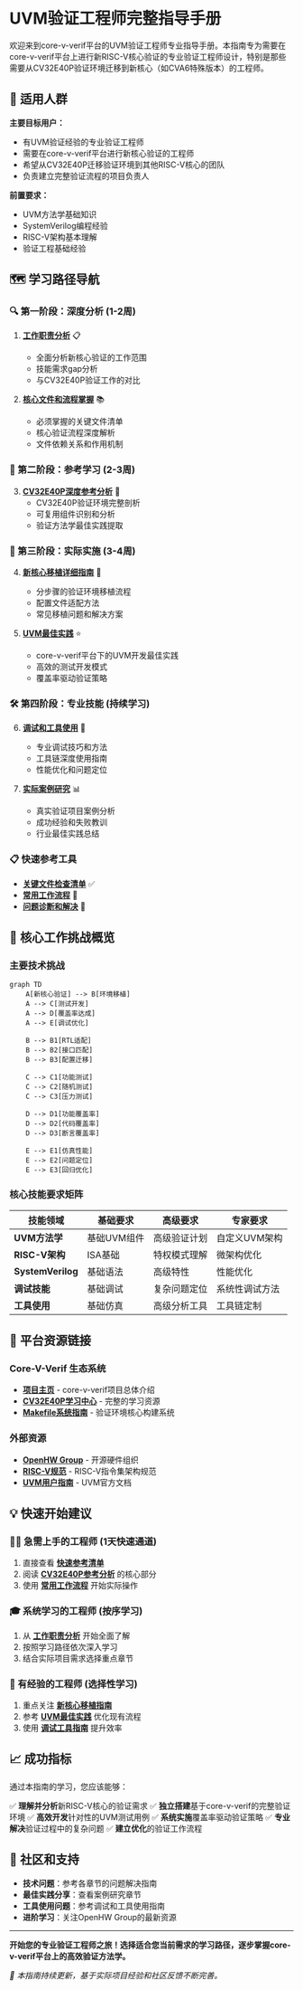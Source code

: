 # UVM验证工程师完整指导手册

欢迎来到core-v-verif平台的UVM验证工程师专业指导手册。本指南专为需要在core-v-verif平台上进行新RISC-V核心验证的专业验证工程师设计，特别是那些需要从CV32E40P验证环境迁移到新核心（如CVA6特殊版本）的工程师。

## 🎯 适用人群

**主要目标用户：**
- 有UVM验证经验的专业验证工程师
- 需要在core-v-verif平台进行新核心验证的工程师
- 希望从CV32E40P迁移验证环境到其他RISC-V核心的团队
- 负责建立完整验证流程的项目负责人

**前置要求：**
- UVM方法学基础知识
- SystemVerilog编程经验
- RISC-V架构基本理解
- 验证工程基础经验

## 🗺️ 学习路径导航

### 🔍 第一阶段：深度分析 (1-2周)
1. **[工作职责分析](01-job-analysis.md)** 📋
   - 全面分析新核心验证的工作范围
   - 技能需求gap分析
   - 与CV32E40P验证工作的对比

2. **[核心文件和流程掌握](02-core-files-and-processes.md)** 📚
   - 必须掌握的关键文件清单
   - 核心验证流程深度解析
   - 文件依赖关系和作用机制

### 🔬 第二阶段：参考学习 (2-3周)
3. **[CV32E40P深度参考分析](03-cv32e40p-reference.md)** 🔎
   - CV32E40P验证环境完整剖析
   - 可复用组件识别和分析
   - 验证方法学最佳实践提取

### 🚀 第三阶段：实际实施 (3-4周)
4. **[新核心移植详细指南](04-new-core-porting-guide.md)** 🔄
   - 分步骤的验证环境移植流程
   - 配置文件适配方法
   - 常见移植问题和解决方案

5. **[UVM最佳实践](05-uvm-best-practices.md)** ⭐
   - core-v-verif平台下的UVM开发最佳实践
   - 高效的测试开发模式
   - 覆盖率驱动验证策略

### 🛠️ 第四阶段：专业技能 (持续学习)
6. **[调试和工具使用](06-debugging-and-tools.md)** 🔧
   - 专业调试技巧和方法
   - 工具链深度使用指南
   - 性能优化和问题定位

7. **[实际案例研究](07-case-studies.md)** 📊
   - 真实验证项目案例分析
   - 成功经验和失败教训
   - 行业最佳实践总结

### 📋 快速参考工具
- **[关键文件检查清单](quick-reference/key-files-checklist.md)** ✅
- **[常用工作流程](quick-reference/common-workflows.md)** 🔄
- **[问题诊断和解决](quick-reference/troubleshooting.md)** 🚨

## 🎯 核心工作挑战概览

### 主要技术挑战
```mermaid
graph TD
    A[新核心验证] --> B[环境移植]
    A --> C[测试开发]
    A --> D[覆盖率达成]
    A --> E[调试优化]

    B --> B1[RTL适配]
    B --> B2[接口匹配]
    B --> B3[配置迁移]

    C --> C1[功能测试]
    C --> C2[随机测试]
    C --> C3[压力测试]

    D --> D1[功能覆盖率]
    D --> D2[代码覆盖率]
    D --> D3[断言覆盖率]

    E --> E1[仿真性能]
    E --> E2[问题定位]
    E --> E3[回归优化]
```

### 核心技能要求矩阵

| 技能领域 | 基础要求 | 高级要求 | 专家要求 |
|---------|---------|---------|---------|
| **UVM方法学** | 基础UVM组件 | 高级验证计划 | 自定义UVM架构 |
| **RISC-V架构** | ISA基础 | 特权模式理解 | 微架构优化 |
| **SystemVerilog** | 基础语法 | 高级特性 | 性能优化 |
| **调试技能** | 基础调试 | 复杂问题定位 | 系统性调试方法 |
| **工具使用** | 基础仿真 | 高级分析工具 | 工具链定制 |

## 🔗 平台资源链接

### Core-V-Verif 生态系统
- **[项目主页](../README_ZH.md)** - core-v-verif项目总体介绍
- **[CV32E40P学习中心](../cv32e40p/docs/learning-center/README.md)** - 完整的学习资源
- **[Makefile系统指南](../mk/README_ZH.md)** - 验证环境核心构建系统

### 外部资源
- **[OpenHW Group](https://www.openhwgroup.org)** - 开源硬件组织
- **[RISC-V规范](https://riscv.org/specifications/)** - RISC-V指令集架构规范
- **[UVM用户指南](https://www.accellera.org/downloads/standards/uvm)** - UVM官方文档

## 💡 快速开始建议

### 🏃‍♂️ 急需上手的工程师 (1天快速通道)
1. 直接查看 **[快速参考清单](quick-reference/key-files-checklist.md)**
2. 阅读 **[CV32E40P参考分析](03-cv32e40p-reference.md)** 的核心部分
3. 使用 **[常用工作流程](quick-reference/common-workflows.md)** 开始实际操作

### 🎓 系统学习的工程师 (按序学习)
1. 从 **[工作职责分析](01-job-analysis.md)** 开始全面了解
2. 按照学习路径依次深入学习
3. 结合实际项目需求选择重点章节

### 🔧 有经验的工程师 (选择性学习)
1. 重点关注 **[新核心移植指南](04-new-core-porting-guide.md)**
2. 参考 **[UVM最佳实践](05-uvm-best-practices.md)** 优化现有流程
3. 使用 **[调试工具指南](06-debugging-and-tools.md)** 提升效率

## 📈 成功指标

通过本指南的学习，您应该能够：

✅ **理解并分析**新RISC-V核心的验证需求
✅ **独立搭建**基于core-v-verif的完整验证环境
✅ **高效开发**针对性的UVM测试用例
✅ **系统实施**覆盖率驱动验证策略
✅ **专业解决**验证过程中的复杂问题
✅ **建立优化**的验证工作流程

## 🤝 社区和支持

- **技术问题**：参考各章节的问题解决指南
- **最佳实践分享**：查看案例研究章节
- **工具使用问题**：参考调试和工具使用指南
- **进阶学习**：关注OpenHW Group的最新资源

---

**开始您的专业验证工程师之旅！选择适合您当前需求的学习路径，逐步掌握core-v-verif平台上的高效验证方法学。**

*📝 本指南持续更新，基于实际项目经验和社区反馈不断完善。*